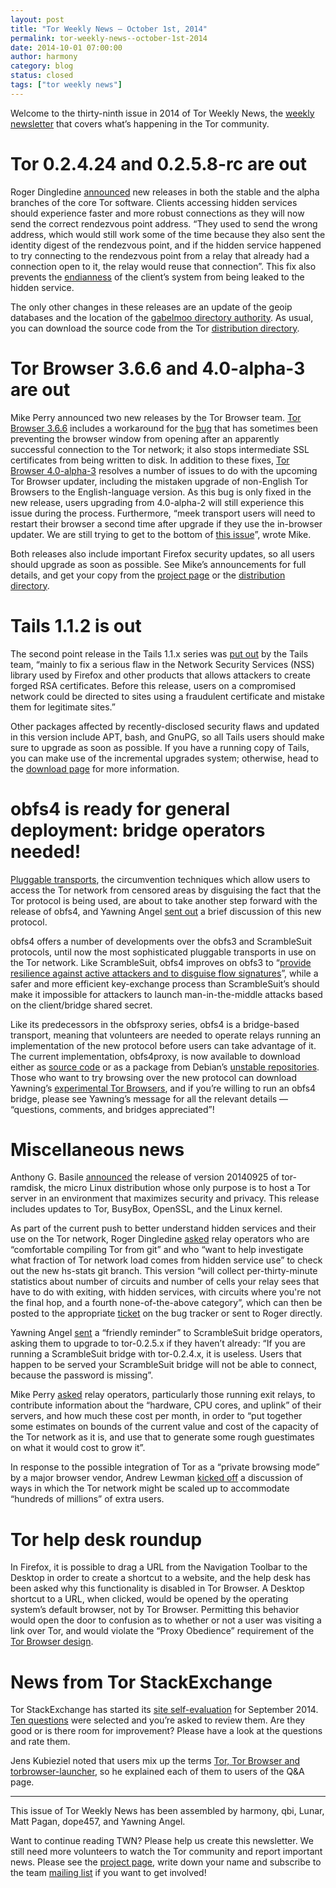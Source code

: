 ```yaml
---
layout: post
title: "Tor Weekly News — October 1st, 2014"
permalink: tor-weekly-news--october-1st-2014
date: 2014-10-01 07:00:00
author: harmony
category: blog
status: closed
tags: ["tor weekly news"]
---
```


Welcome to the thirty-ninth issue in 2014 of Tor Weekly News, the [weekly newsletter](https://lists.torproject.org/cgi-bin/mailman/listinfo/tor-news) that covers what’s happening in the Tor community.

Tor 0.2.4.24 and 0.2.5.8-rc are out
===================================

Roger Dingledine [announced](https://lists.torproject.org/pipermail/tor-talk/2014-September/034937.html) new releases in both the stable and the alpha branches of the core Tor software. Clients accessing hidden services should experience faster and more robust connections as they will now send the correct rendezvous point address. “They used to send the wrong address, which would still work some of the time because they also sent the identity digest of the rendezvous point, and if the hidden service happened to try connecting to the rendezvous point from a relay that already had a connection open to it, the relay would reuse that connection”. This fix also prevents the [endianness](https://en.wikipedia.org/wiki/Endianness) of the client’s system from being leaked to the hidden service.

The only other changes in these releases are an update of the geoip databases and the location of the [gabelmoo directory authority](https://lists.torproject.org/pipermail/tor-talk/2014-September/034898.html). As usual, you can download the source code from the Tor [distribution directory](https://www.torproject.org/dist/).

Tor Browser 3.6.6 and 4.0-alpha-3 are out
=========================================

Mike Perry announced two new releases by the Tor Browser team. [Tor Browser 3.6.6](https://blog.torproject.org/blog/tor-browser-366-released) includes a workaround for the [bug](https://bugs.torproject.org/10804) that has sometimes been preventing the browser window from opening after an apparently successful connection to the Tor network; it also stops intermediate SSL certificates from being written to disk. In addition to these fixes, [Tor Browser 4.0-alpha-3](https://blog.torproject.org/blog/tor-browser-40-alpha-3-released) resolves a number of issues to do with the upcoming Tor Browser updater, including the mistaken upgrade of non-English Tor Browsers to the English-language version. As this bug is only fixed in the new release, users upgrading from 4.0-alpha-2 will still experience this issue during the process. Furthermore, “meek transport users will need to restart their browser a second time after upgrade if they use the in-browser updater. We are still trying to get to the bottom of [this issue](https://bugs.torproject.org/13247)”, wrote Mike.

Both releases also include important Firefox security updates, so all users should upgrade as soon as possible. See Mike’s announcements for full details, and get your copy from the [project page](https://www.torproject.org/projects/torbrowser.html) or the [distribution directory](https://www.torproject.org/dist/torbrowser/).

Tails 1.1.2 is out
==================

The second point release in the Tails 1.1.x series was [put out](https://tails.boum.org/news/version_1.1.2/) by the Tails team, “mainly to fix a serious flaw in the Network Security Services (NSS) library used by Firefox and other products that allows attackers to create forged RSA certificates. Before this release, users on a compromised network could be directed to sites using a fraudulent certificate and mistake them for legitimate sites.”

Other packages affected by recently-disclosed security flaws and updated in this version include APT, bash, and GnuPG, so all Tails users should make sure to upgrade as soon as possible. If you have a running copy of Tails, you can make use of the incremental upgrades system; otherwise, head to the [download page](https://tails.boum.org/download/index) for more information.

obfs4 is ready for general deployment: bridge operators needed!
===============================================================

[Pluggable transports](https://www.torproject.org/docs/pluggable-transports), the circumvention techniques which allow users to access the Tor network from censored areas by disguising the fact that the Tor protocol is being used, are about to take another step forward with the release of obfs4, and Yawning Angel [sent out](https://lists.torproject.org/pipermail/tor-relays/2014-September/005372.html) a brief discussion of this new protocol.

obfs4 offers a number of developments over the obfs3 and ScrambleSuit protocols, until now the most sophisticated pluggable transports in use on the Tor network. Like ScrambleSuit, obfs4 improves on obfs3 to “[provide resilience against active attackers and to disguise flow signatures](https://gitweb.torproject.org/pluggable-transports/obfs4.git/blob/refs/heads/master:/doc/obfs4-spec.txt)”, while a safer and more efficient key-exchange process than ScrambleSuit’s should make it impossible for attackers to launch man-in-the-middle attacks based on the client/bridge shared secret.

Like its predecessors in the obfsproxy series, obfs4 is a bridge-based transport, meaning that volunteers are needed to operate relays running an implementation of the new protocol before users can take advantage of it. The current implementation, obfs4proxy, is now available to download either as [source code](https://gitweb.torproject.org/pluggable-transports/obfs4.git) or as a package from Debian’s [unstable repositories](https://packages.debian.org/sid/obfs4proxy). Those who want to try browsing over the new protocol can download Yawning’s [experimental Tor Browsers](https://people.torproject.org/~yawning/volatile/tor-browser-obfs4-20140926/), and if you’re willing to run an obfs4 bridge, please see Yawning’s message for all the relevant details — “questions, comments, and bridges appreciated”!

Miscellaneous news
==================

Anthony G. Basile [announced](https://lists.torproject.org/pipermail/tor-talk/2014-September/034950.html) the release of version 20140925 of tor-ramdisk, the micro Linux distribution whose only purpose is to host a Tor server in an environment that maximizes security and privacy. This release includes updates to Tor, BusyBox, OpenSSL, and the Linux kernel.

As part of the current push to better understand hidden services and their use on the Tor network, Roger Dingledine [asked](https://lists.torproject.org/pipermail/tor-relays/2014-September/005352.html) relay operators who are “comfortable compiling Tor from git” and who “want to help investigate what fraction of Tor network load comes from hidden service use” to check out the new hs-stats git branch. This version “will collect per-thirty-minute statistics about number of circuits and number of cells your relay sees that have to do with exiting, with hidden services, with circuits where you're not the final hop, and a fourth none-of-the-above category”, which can then be posted to the appropriate [ticket](https://bugs.torproject.org/13192) on the bug tracker or sent to Roger directly.

Yawning Angel [sent](https://lists.torproject.org/pipermail/tor-relays/2014-September/005344.html) a “friendly reminder” to ScrambleSuit bridge operators, asking them to upgrade to tor-0.2.5.x if they haven’t already: “If you are running a ScrambleSuit bridge with tor-0.2.4.x, it is useless. Users that happen to be served your ScrambleSuit bridge will not be able to connect, because the password is missing”.

Mike Perry [asked](https://lists.torproject.org/pipermail/tor-relays/2014-September/005335.html) relay operators, particularly those running exit relays, to contribute information about the “hardware, CPU cores, and uplink” of their servers, and how much these cost per month, in order to “put together some estimates on bounds of the current value and cost of the capacity of the Tor network as it is, and use that to generate some rough guestimates on what it would cost to grow it”.

In response to the possible integration of Tor as a “private browsing mode” by a major browser vendor, Andrew Lewman [kicked off](https://lists.torproject.org/pipermail/tor-dev/2014-September/007533.html) a discussion of ways in which the Tor network might be scaled up to accommodate “hundreds of millions” of extra users.

Tor help desk roundup
=====================

In Firefox, it is possible to drag a URL from the Navigation Toolbar to the Desktop in order to create a shortcut to a website, and the help desk has been asked why this functionality is disabled in Tor Browser. A Desktop shortcut to a URL, when clicked, would be opened by the operating system’s default browser, not by Tor Browser. Permitting this behavior would open the door to confusion as to whether or not a user was visiting a link over Tor, and would violate the “Proxy Obedience” requirement of the [Tor Browser design](https://www.torproject.org/projects/torbrowser/design/#proxy-obedience).

News from Tor StackExchange
===========================

Tor StackExchange has started its [site self-evaluation](https://meta.tor.stackexchange.com/q/221/88) for September 2014. [Ten questions](http://tor.stackexchange.com/review/site-eval) were selected and you’re asked to review them. Are they good or is there room for improvement? Please have a look at the questions and rate them.

Jens Kubieziel noted that users mix up the terms [Tor, Tor Browser and torbrowser-launcher](https://tor.stackexchange.com/q/4192/88), so he explained each of them to users of the Q&A page.

* * * * *

This issue of Tor Weekly News has been assembled by harmony, qbi, Lunar, Matt Pagan, dope457, and Yawning Angel.

Want to continue reading TWN? Please help us create this newsletter. We still need more volunteers to watch the Tor community and report important news. Please see the [project page](https://trac.torproject.org/projects/tor/wiki/TorWeeklyNews), write down your name and subscribe to the team [mailing list](https://lists.torproject.org/cgi-bin/mailman/listinfo/news-team) if you want to get involved!
